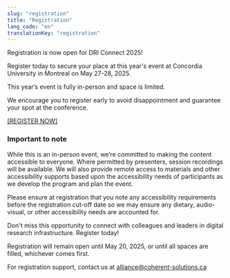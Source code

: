 ```yaml
---
slug: "registration"
title: "Registration"
lang_code: "en"
translationKey: "registration"
---
```


Registration is now open for DRI Connect 2025! 

Register today to secure your place at this year's event at Concordia University in Montreal on May 27-28, 2025.  

This year’s event is fully in-person and space is limited.  

We encourage you to register early to avoid disappointment and guarantee your spot at the conference. 

 
<a href=https://events.myconferencesuite.com/SpringDRIConnect2025/reg/landing target="_blank">[REGISTER NOW]</a>


 

### Important to note 

While this is an in-person event, we’re committed to making the content accessible to everyone. Where permitted by presenters, session recordings will be available. We will also provide remote access to materials and other accessibility supports based upon the accessibility needs of participants as we develop the program and plan the event.  

Please ensure at registration that you note any accessibility requirements before the registration cut-off date so we may ensure any dietary, audio-visual, or other accessibility needs are accounted for. 

 

Don't miss this opportunity to connect with colleagues and leaders in digital research infrastructure. Register today! 

Registration will remain open until May 20, 2025, or until all spaces are filled, whichever comes first. 

For registration support, contact us at alliance@coherent-solutions.ca  

<!--
In Person Registration has been filled up. However, virtual attendance remains open.
Please register at the following link:
<https://events.myconferencesuite.com/DRIConnect/reg/landing>

## Cost

There is no cost to attend this event.
However, flight, accommodations and any meals outside of the event
offerings are the responsibility of each attendee to coordinate.

-->